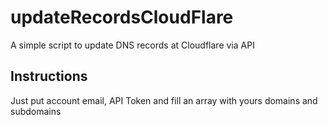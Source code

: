 # updateRecordsCloudFlare
A simple script to update DNS records at Cloudflare via API

## Instructions
Just put account email, API Token and fill an array with yours domains and subdomains
